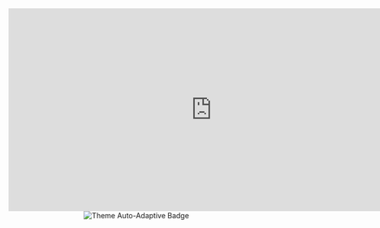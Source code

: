 <!-- 3D Header with Three.js (Hosted externally + Embedded) -->
<div align="center">
  <iframe src="https://your-portfolio-site.com/threejs-header" width="800" height="400" style="border:none;"></iframe>
</div>

<!-- Dark/Light Mode Toggle (CSS Media Query Adaptive) -->
<div align="center">
  <picture>
    <source media="(prefers-color-scheme: dark)" srcset="https://img.shields.io/badge/Theme-AUTO-000000?style=for-the-badge&logo=react&logoColor=white&labelColor=000000">
    <source media="(prefers-color-scheme: light)" srcset="https://img.shields.io/badge/Theme-AUTO-ffffff?style=for-the-badge&logo=react&logoColor=black&labelColor=ffffff">
    <img alt="Theme Auto-Adaptive Badge" src="https://img.shields.io/badge/Theme-AUTO-gray?style=for-the-badge&logo=react">
  </picture>
</div>
